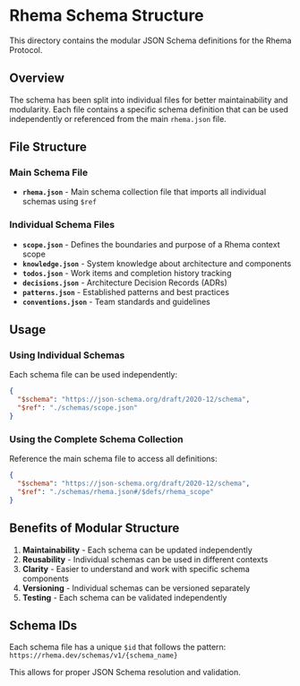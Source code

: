 # Rhema Schema Structure

This directory contains the modular JSON Schema definitions for the Rhema Protocol.

## Overview

The schema has been split into individual files for better maintainability and modularity. Each file contains a specific schema definition that can be used independently or referenced from the main `rhema.json` file.

## File Structure

### Main Schema File
- **`rhema.json`** - Main schema collection file that imports all individual schemas using `$ref`

### Individual Schema Files
- **`scope.json`** - Defines the boundaries and purpose of a Rhema context scope
- **`knowledge.json`** - System knowledge about architecture and components
- **`todos.json`** - Work items and completion history tracking
- **`decisions.json`** - Architecture Decision Records (ADRs)
- **`patterns.json`** - Established patterns and best practices
- **`conventions.json`** - Team standards and guidelines

## Usage

### Using Individual Schemas
Each schema file can be used independently:

```json
{
  "$schema": "https://json-schema.org/draft/2020-12/schema",
  "$ref": "./schemas/scope.json"
}
```

### Using the Complete Schema Collection
Reference the main schema file to access all definitions:

```json
{
  "$schema": "https://json-schema.org/draft/2020-12/schema",
  "$ref": "./schemas/rhema.json#/$defs/rhema_scope"
}
```

## Benefits of Modular Structure

1. **Maintainability** - Each schema can be updated independently
2. **Reusability** - Individual schemas can be used in different contexts
3. **Clarity** - Easier to understand and work with specific schema components
4. **Versioning** - Individual schemas can be versioned separately
5. **Testing** - Each schema can be validated independently

## Schema IDs

Each schema file has a unique `$id` that follows the pattern:
`https://rhema.dev/schemas/v1/{schema_name}`

This allows for proper JSON Schema resolution and validation. 